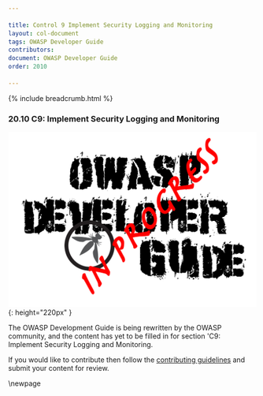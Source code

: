 ```yaml
---

title: Control 9 Implement Security Logging and Monitoring
layout: col-document
tags: OWASP Developer Guide
contributors:
document: OWASP Developer Guide
order: 2010

---
```


{% include breadcrumb.html %}

### 20.10 C9: Implement Security Logging and Monitoring

![Developer Guide](../assets/images/dg_wip.png "OWASP Developer Guide"){: height="220px" }

The OWASP Development Guide is being rewritten by the OWASP community,
and the content has yet to be filled in for section 'C9: Implement Security Logging and Monitoring.

If you would like to contribute then follow the [contributing guidelines][contribute]
and submit your content for review.

[contribute]: https://github.com/OWASP/www-project-developer-guide/blob/main/contributing.md

\newpage
